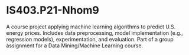 # IS403.P21-Nhom9
A course project applying machine learning algorithms to predict U.S. energy prices. Includes data preprocessing, model implementation (e.g., regression models), experimentation, and evaluation. Part of a group assignment for a Data Mining/Machine Learning course.

